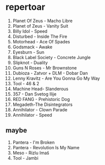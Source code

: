 repertoar
=========

 1. Planet Of Zeus - Macho Libre
 2. Planet of Zeus - Vanity Suit
 3. Billy Idol - Speed
 4. Disturbed - Inside The Fire
 5. Motorhead - Ace Of Spades
 6. Godsmack - Awake
 7. Eyesburn - Sun
 8. Black Label Society - Concrete Jungle
 9. Slipknot - Duality
 10. Guns N Roses - Mr Brownstone
 11. Dubioza - Zatvor + DLM - Dobar Dan
 12. Lenny Kravitz - Are You Gonna Go My Way
 13. Tool - 46 & 2
 14. Machine Head- Slanderous
 15. 357 - Dan Svetog Ilije
 16. RED FANG - Prehistoric Dog
 17. Megadeth-The Disintegrators
 18. Annihilator - Clown Parade
 19. Annihilator - Speed


maybe
-----
 1. Pantera - I'm Broken
 2. Pantera - Revolution Is My Name
 3. Meso - Rizlu Imaš
 4. Tool - Jambi
